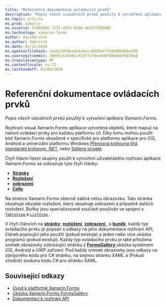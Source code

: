```yaml
---
title: "Referenční dokumentace ovládacích prvků"
description: "Popis všech vizuálních prvků použitý k vytvoření aplikace Xamarin.Forms."
ms.topic: article
ms.prod: xamarin
ms.assetid: F2A02DEE-7137-42F4-9C0A-4E1CF75EA08F
ms.technology: xamarin-forms
author: davidbritch
ms.author: dabritch
ms.date: 01/12/2016
ms.openlocfilehash: e1e6234f0eadcbcbecc8d58a4774db88606be290
ms.sourcegitcommit: 30055c534d9caf5dffcfdeafd6f08e666fb870a8
ms.translationtype: MT
ms.contentlocale: cs-CZ
ms.lasthandoff: 03/09/2018
---
```

# <a name="controls-reference"></a>Referenční dokumentace ovládacích prvků

_Popis všech vizuálních prvků použitý k vytvoření aplikace Xamarin.Forms._

Rozhraní visual Xamarin.Forms aplikace vytvořená objektů, které mapují na nativní ovládací prvky pro každou platformu cíl. Díky tomu mohou použít kód Xamarin.Forms obsažené v specifické pro platformu aplikace pro iOS, Android a univerzální platformu Windows [Přenosná knihovna tříd](~/cross-platform/app-fundamentals/pcl.md), [standardní knihovny .NET](~/cross-platform/app-fundamentals/net-standard.md), nebo [ Sdílený projekt](~/cross-platform/app-fundamentals/shared-projects.md).

Čtyři hlavní řízení skupiny použít k vytvoření uživatelského rozhraní aplikace Xamarin.Forms se zobrazuje tyto čtyři články:

- [**Stránky**](pages.md)
- [**Rozložení**](layouts.md)
- [**zobrazení**](views.md)
- [**Cells**](cells.md)

Na stránce Xamarin.Forms obecně zabírá celou obrazovku. Tato stránka obsahuje obvykle rozložení, který obsahuje zobrazení a případně dalších rozložení. Buňky jsou specializované součásti používán ve spojení s [ `TableView` ](views.md#tableView) a [ `ListView` ](views.md#listView).

V čtyři článcích na [ **stránky**](pages.md), [ **rozložení**](layouts.md), [ **zobrazení** ](views.md), a [ **buněk**](cells.md), každý typ ovládacího prvku je popsán s odkazy na jeho dokumentace rozhraní API, článek popisující jeho použití (pokud existuje) a jeden nebo více ukázka programů (pokud existují). Každý typ ovládacího prvku je také přiložena snímek obrazovky zobrazující stránku z [ **FormsGallery** ](https://developer.xamarin.com/samples/FormsGallery/) ukázka systémem iOS, Android a UWP zařízení. Pod každý snímek obrazovky jsou odkazy na zdrojového kódu pro C# stránku, na stejnou stránku XAML a (Pokud vhodné) souboru kódu C# pro stránku XAML.

## <a name="related-links"></a>Související odkazy

- [Úvod k platformě Xamarin.Forms](~/xamarin-forms/get-started/introduction-to-xamarin-forms.md)
- [Ukázka Xamarin.Forms FormsGallery](https://developer.xamarin.com/samples/FormsGallery/)
- [Dokumentaci k rozhraní API](https://developer.xamarin.com/api/root/Xamarin.Forms/)

